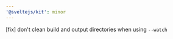 ```yaml
---
'@sveltejs/kit': minor
---
```


[fix] don't clean build and output directories when using `--watch`
